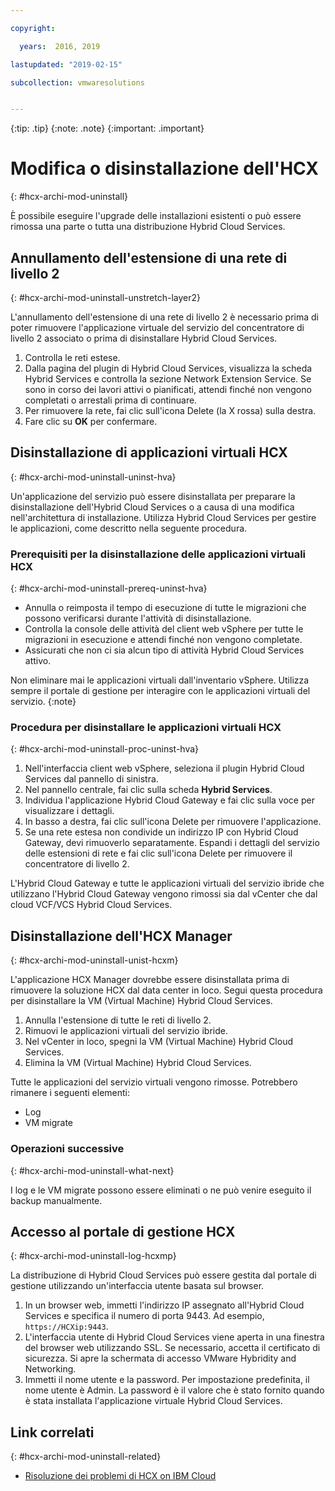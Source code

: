 ```yaml
---

copyright:

  years:  2016, 2019

lastupdated: "2019-02-15"

subcollection: vmwaresolutions


---
```


{:tip: .tip}
{:note: .note}
{:important: .important}

# Modifica o disinstallazione dell'HCX
{: #hcx-archi-mod-uninstall}

È possibile eseguire l'upgrade delle installazioni esistenti o può essere rimossa una parte o tutta una distribuzione Hybrid Cloud Services.

##  Annullamento dell'estensione di una rete di livello 2
{: #hcx-archi-mod-uninstall-unstretch-layer2}

L'annullamento dell'estensione di una rete di livello 2 è necessario prima di poter rimuovere l'applicazione virtuale del servizio del concentratore di livello 2 associato o prima di disinstallare Hybrid Cloud Services.

1. Controlla le reti estese.
2. Dalla pagina del plugin di Hybrid Cloud Services, visualizza la scheda Hybrid Services e controlla la sezione Network Extension Service. Se sono in corso dei lavori attivi o pianificati, attendi finché non vengono completati o arrestali prima di continuare.
3. Per rimuovere la rete, fai clic sull'icona Delete (la X rossa) sulla destra.
4. Fare clic su **OK** per confermare.

## Disinstallazione di applicazioni virtuali HCX
{: #hcx-archi-mod-uninstall-uninst-hva}

Un'applicazione del servizio può essere disinstallata per preparare la disinstallazione dell'Hybrid Cloud Services o a causa di una modifica nell'architettura di installazione. Utilizza Hybrid Cloud Services per gestire le applicazioni, come descritto nella seguente procedura.

### Prerequisiti per la disinstallazione delle applicazioni virtuali HCX
{: #hcx-archi-mod-uninstall-prereq-uninst-hva}

* Annulla o reimposta il tempo di esecuzione di tutte le migrazioni che possono verificarsi durante l'attività di disinstallazione.
* Controlla la console delle attività del client web vSphere per tutte le migrazioni in esecuzione e attendi finché non vengono completate.
* Assicurati che non ci sia alcun tipo di attività Hybrid Cloud Services attivo.

Non eliminare mai le applicazioni virtuali dall'inventario vSphere. Utilizza sempre il portale di gestione per interagire con le applicazioni virtuali del servizio.
{:note}

### Procedura per disinstallare le applicazioni virtuali HCX
{: #hcx-archi-mod-uninstall-proc-uninst-hva}

1. Nell'interfaccia client web vSphere, seleziona il plugin Hybrid Cloud Services dal pannello di sinistra.
2. Nel pannello centrale, fai clic sulla scheda **Hybrid Services**.
3. Individua l'applicazione Hybrid Cloud Gateway e fai clic sulla voce per visualizzare i dettagli.
4. In basso a destra, fai clic sull'icona Delete per rimuovere l'applicazione.
5. Se una rete estesa non condivide un indirizzo IP con Hybrid Cloud Gateway, devi rimuoverlo separatamente. Espandi i dettagli del servizio delle estensioni di rete e fai clic sull'icona Delete per rimuovere il concentratore di livello 2.

L'Hybrid Cloud Gateway e tutte le applicazioni virtuali del servizio ibride che utilizzano l'Hybrid Cloud Gateway vengono rimossi sia dal vCenter che dal cloud VCF/VCS Hybrid Cloud Services.

## Disinstallazione dell'HCX Manager
{: #hcx-archi-mod-uninstall-unist-hcxm}

L'applicazione HCX Manager dovrebbe essere disinstallata prima di rimuovere la soluzione HCX dal data center in loco. Segui questa procedura per disinstallare la VM (Virtual Machine) Hybrid Cloud Services.

1. Annulla l'estensione di tutte le reti di livello 2.
2. Rimuovi le applicazioni virtuali del servizio ibride.
3. Nel vCenter in loco, spegni la VM (Virtual Machine) Hybrid Cloud Services.
4. Elimina la VM (Virtual Machine) Hybrid Cloud Services.

Tutte le applicazioni del servizio virtuali vengono rimosse. Potrebbero rimanere i seguenti elementi:
* Log
* VM migrate

### Operazioni successive
{: #hcx-archi-mod-uninstall-what-next}

I log e le VM migrate possono essere eliminati o ne può venire eseguito il backup manualmente.

## Accesso al portale di gestione HCX
{: #hcx-archi-mod-uninstall-log-hcxmp}

La distribuzione di Hybrid Cloud Services può essere gestita dal portale di gestione utilizzando un'interfaccia utente basata sul browser.

1. In un browser web, immetti l'indirizzo IP assegnato all'Hybrid Cloud Services e specifica il numero di porta 9443. Ad esempio, `https://HCXip:9443`.
2. L'interfaccia utente di Hybrid Cloud Services viene aperta in una finestra del browser web utilizzando SSL. Se necessario, accetta il certificato di sicurezza. Si apre la schermata di accesso VMware Hybridity and Networking.
3. Immetti il nome utente e la password. Per impostazione predefinita, il nome utente è Admin. La password è il valore che è stato fornito quando è stata installata l'applicazione virtuale Hybrid Cloud Services.

## Link correlati
{: #hcx-archi-mod-uninstall-related}

* [Risoluzione dei problemi di HCX on IBM Cloud](/docs/services/vmwaresolutions/archiref/hcx-archi?topic=vmware-solutions-hcx-archi-trbl)
